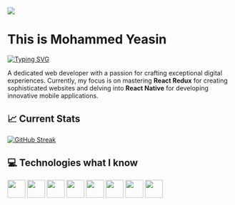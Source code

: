 <img src="https://i.ibb.co/dDss9kQ/banner-developer.jpg" />
<h1>This is Mohammed Yeasin</h1>
<a href="https://git.io/typing-svg"><img src="https://readme-typing-svg.demolab.com?font=arial&pause=1000&color=000000&random=false&width=435&lines=MIS+Student;Web+Developer;Coder;Tech+Savvy" alt="Typing SVG" /></a>
<p>A dedicated web developer with a passion for crafting exceptional digital experiences. Currently, my focus is on mastering <b>React Redux</b> for creating sophisticated websites and delving into <b>React Native</b> for developing innovative mobile applications.</p>
<h2>📈 Current Stats</h2>
<a href="https://git.io/streak-stats"><img src="https://streak-stats.demolab.com?user=yeasinbinali" alt="GitHub Streak" /></a>
<h2>💻 Technologies what I know</h2>
<div>
  <img width="40px" src="https://i.ibb.co/dfFPLXh/javascript.png" />
  <img width="40px" src="https://i.ibb.co/VSNwBNx/reactjs.png" />
  <img width="40px" src="https://i.ibb.co/JRMpCrK/bootstrap.png" />
  <img width="40px" src="https://i.ibb.co/dKvM8vL/tailwind.png">
  <img width="40px" src="https://i.ibb.co/ctdFS2B/nodejs.png" />
  <img width="40px" src="https://i.ibb.co/t3BzG1w/mongodb.png" />
  <img width="40px" src="https://i.ibb.co/M7mWBZ4/firebase.png" />
  <img width="40px" src="https://i.ibb.co/7yTwcbN/stripe.png" />
</div>

